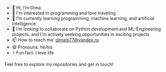 - 👋 Hi, I’m Dima
- 👀 I'm interested in programming and love traveling
- 🌱 I’m currently learning programming, machine learning, and artificial intelligence
- 💞️ I’m looking to collaborate on Python development and ML-Engineering projects, and I'm actively seeking opportunities in exciting projects
- 📫 How to reach me: dimais77@yandex.ru
- 😄 Pronouns: he/his
- ⚡ Fun fact: I love life

Feel free to explore my repositories and get in touch!
